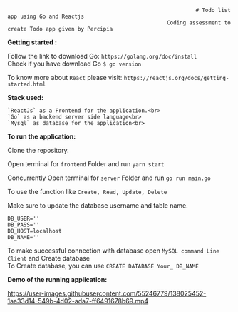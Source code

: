                                                                # Todo list app using Go and Reactjs
                                                      Coding assessment to create Todo app given by Percipia
                                                      
**Getting started :**

  Follow the link to download Go: `https://golang.org/doc/install`<br>
  Check if you have download Go `$ go version`<br>

  To know more about `React` please visit: `https://reactjs.org/docs/getting-started.html`<br>

**Stack used:**

    `ReactJs` as a Frontend for the application.<br>
    `Go` as a backend server side language<br>
    `Mysql` as database for the application<br>


**To run the application:**

   Clone the repository.<br>

   Open terminal for `frontend` Folder and run `yarn start`<br>

   Concurrently Open terminal for `server` Folder and run `go run main.go `<br>

To use the function like `Create, Read, Update, Delete`<br>

Make sure to update the database username and table name.<br>

`DB_USER=''`<br>
`DB_PASS=''`<br>
`DB_HOST=localhost`<br>
`DB_NAME=''`<br>

To make successful connection with database open `MySQL command Line Client` and Create database<br>
To Create database, you can use  `CREATE DATABASE Your_ DB_NAME`<br>


**Demo of the running application:**


https://user-images.githubusercontent.com/55246779/138025452-1aa33d14-549b-4d02-ada7-ff6491678b69.mp4


